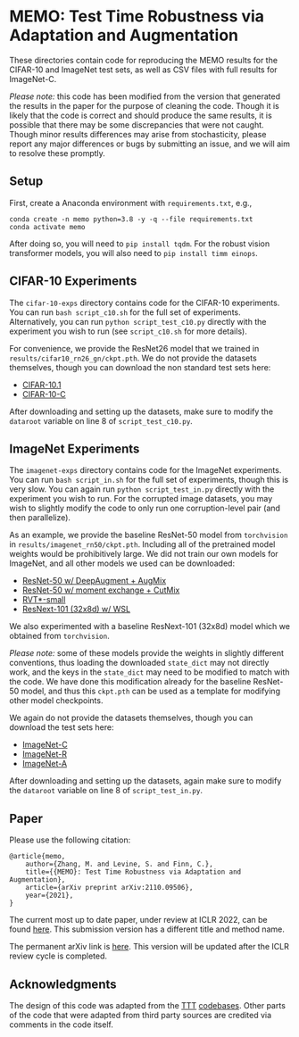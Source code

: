 # MEMO: Test Time Robustness via Adaptation and Augmentation

These directories contain code for reproducing the MEMO results for the CIFAR-10
and ImageNet test sets, as well as CSV files with full results for ImageNet-C.

_Please note:_ this code has been modified from the version that generated the
results in the paper for the purpose of cleaning the code. Though it is likely
that the code is correct and should produce the same results, it is possible
that there may be some discrepancies that were not caught. Though minor results
differences may arise from stochasticity, please report any major differences or
bugs by submitting an issue, and we will aim to resolve these promptly.


## Setup

First, create a Anaconda environment with `requirements.txt`, e.g.,
```
conda create -n memo python=3.8 -y -q --file requirements.txt
conda activate memo
```

After doing so, you will need to `pip install tqdm`. For the robust vision
transformer models, you will also need to `pip install timm einops`.


## CIFAR-10 Experiments

The `cifar-10-exps` directory contains code for the CIFAR-10 experiments. You
can run `bash script_c10.sh` for the full set of experiments. Alternatively, you
can run `python script_test_c10.py` directly with the experiment you wish to run
(see `script_c10.sh` for more details).

For convenience, we provide the ResNet26 model that we trained in
`results/cifar10_rn26_gn/ckpt.pth`. We do not provide the datasets themselves,
though you can download the non standard test sets here:

- [CIFAR-10.1](https://github.com/modestyachts/CIFAR-10.1)
- [CIFAR-10-C](https://zenodo.org/record/2535967)

After downloading and setting up the datasets, make sure to modify the
`dataroot` variable on line 8 of `script_test_c10.py`.


## ImageNet Experiments

The `imagenet-exps` directory contains code for the ImageNet experiments. You
can run `bash script_in.sh` for the full set of experiments, though this is very
slow. You can again run `python script_test_in.py` directly with the experiment
you wish to run. For the corrupted image datasets, you may wish to slightly
modify the code to only run one corruption-level pair (and then parallelize).

As an example, we provide the baseline ResNet-50 model from `torchvision` in
`results/imagenet_rn50/ckpt.pth`. Including all of the pretrained model weights
would be prohibitively large. We did not train our own models for ImageNet, and
all other models we used can be downloaded:

- [ResNet-50 w/ DeepAugment + AugMix](https://drive.google.com/file/d/1QKmc\_p6-qDkh51WvsaS9HKFv8bX5jLnP)
- [ResNet-50 w/ moment exchange + CutMix](https://drive.google.com/file/d/1cCvhQKV93pY-jj8f5jITywkB9EabiQDA)
- [RVT\*-small](https://drive.google.com/file/d/1g40huqDVthjS2H5sQV3ppcfcWEzn9ekv)
- [ResNext-101 (32x8d) w/ WSL](https://download.pytorch.org/models/ig_resnext101_32x8-c38310e5.pth)

We also experimented with a baseline ResNext-101 (32x8d) model which we obtained
from `torchvision`.

_Please note:_ some of these models provide the weights in slightly different
conventions, thus loading the downloaded `state_dict` may not directly work, and
the keys in the `state_dict` may need to be modified to match with the code. We
have done this modification already for the baseline ResNet-50 model, and thus
this `ckpt.pth` can be used as a template for modifying other model checkpoints.

We again do not provide the datasets themselves, though you can download the
test sets here:

- [ImageNet-C](https://zenodo.org/record/2235448)
- [ImageNet-R](https://people.eecs.berkeley.edu/~hendrycks/imagenet-r.tar)
- [ImageNet-A](https://people.eecs.berkeley.edu/~hendrycks/imagenet-a.tar)

After downloading and setting up the datasets, again make sure to modify the
`dataroot` variable on line 8 of `script_test_in.py`.


## Paper

Please use the following citation:

```
@article{memo,
    author={Zhang, M. and Levine, S. and Finn, C.},
    title={{MEMO}: Test Time Robustness via Adaptation and Augmentation},
    article={arXiv preprint arXiv:2110.09506},
    year={2021},
}
```

The current most up to date paper, under review at ICLR 2022, can be found
[here](https://openreview.net/pdf?id=J1uOGgf-bP). This submission version has a
different title and method name.

The permanent arXiv link is [here](https://arxiv.org/abs/2110.09506). This
version will be updated after the ICLR review cycle is completed.


## Acknowledgments

The design of this code was adapted from the
[TTT](https://github.com/yueatsprograms/ttt_cifar_release)
[codebases](https://github.com/yueatsprograms/ttt_imagenet_release). Other parts
of the code that were adapted from third party sources are credited via comments
in the code itself.

